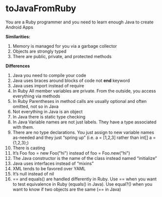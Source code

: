 # toJavaFromRuby
You are a Ruby programmer and you need to learn enough Java to create Android Apps

**Similarities:**

1. Memory is managed for you via a garbage collector
1. Objects are strongly typed
1. There are public, private, and protected methods

**Differences**

1. Java you need to compile your code
1. Java uses braces around blocks of code not **end** keyword
1. Java uses import instead of require
1. In Ruby All member variables are private. From the outside, you access everything via methods
1. In Ruby Parentheses in method calls are usually optional and often omitted,  not so in Java
1. Not everything in Java is an object
1. In Java there is static type checking
1. In Java Variable names are not just labels. They have a type associated with them.
1. There are no type declarations. You just assign to new variable names as-needed and they just “spring up” (i.e. a = [1,2,3] rather than int[] a = {1,2,3};)
1. There is casting
1. It’s Foo foo = new Foo("hi") instead of foo = Foo.new("hi")
1. The Java constructor is the name of the class instead named “initialize”
1. Java uses interfaces instead of “mixins”
1. XML tends to be favored over YAML
1. It’s null instead of nil
1. == and equals() are handled differently in Ruby. Use == when you want to test equivalence in Ruby (equals() in Java). Use equal?() when you want to know if two objects are the same (== in Java)
